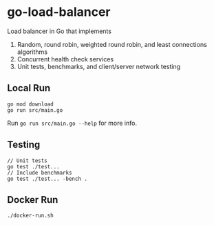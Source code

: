# go-load-balancer
Load balancer in Go that implements 
1. Random, round robin, weighted round robin, and least connections algorithms
2. Concurrent health check services
3. Unit tests, benchmarks, and client/server network testing
## Local Run
```
go mod download
go run src/main.go
```
Run `go run src/main.go --help` for more info.
## Testing
```
// Unit tests
go test ./test...
// Include benchmarks
go test ./test... -bench .
```
## Docker Run
```
./docker-run.sh
```